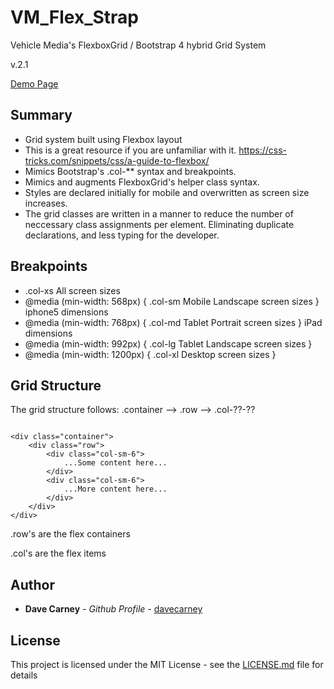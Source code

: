# VM_Flex_Strap

Vehicle Media's FlexboxGrid / Bootstrap 4 hybrid Grid System

v.2.1

[Demo Page](http://frontend.vehicle44.com/VM_Flex_Strap/)

## Summary

* Grid system built using Flexbox layout
* This is a great resource if you are unfamiliar with it. https://css-tricks.com/snippets/css/a-guide-to-flexbox/
* Mimics Bootstrap's .col-** syntax and breakpoints.
* Mimics and augments FlexboxGrid's helper class syntax.
* Styles are declared initially for mobile and overwritten as screen size increases.
* The grid classes are written in a manner to reduce the number of neccessary class assignments per element. Eliminating duplicate declarations, and less typing for the developer.



## Breakpoints


* .col-xs All screen sizes
* @media (min-width: 568px) { .col-sm Mobile Landscape screen sizes } iphone5 dimensions
* @media (min-width: 768px) { .col-md Tablet Portrait screen sizes } iPad dimensions
* @media (min-width: 992px) { .col-lg Tablet Landscape screen sizes }
* @media (min-width: 1200px) { .col-xl Desktop screen sizes }


## Grid Structure

The grid structure follows: .container --> .row --> .col-??-??

```

<div class="container">
	<div class="row">
		<div class="col-sm-6">
			...Some content here...
		</div>
		<div class="col-sm-6">
			...More content here...
		</div>
	</div>
</div>

```

.row's are the flex containers

.col's are the flex items

## Author

* **Dave Carney** - *Github Profile* - [davecarney](https://github.com/davecarney)

## License

This project is licensed under the MIT License - see the [LICENSE.md](LICENSE.md) file for details

